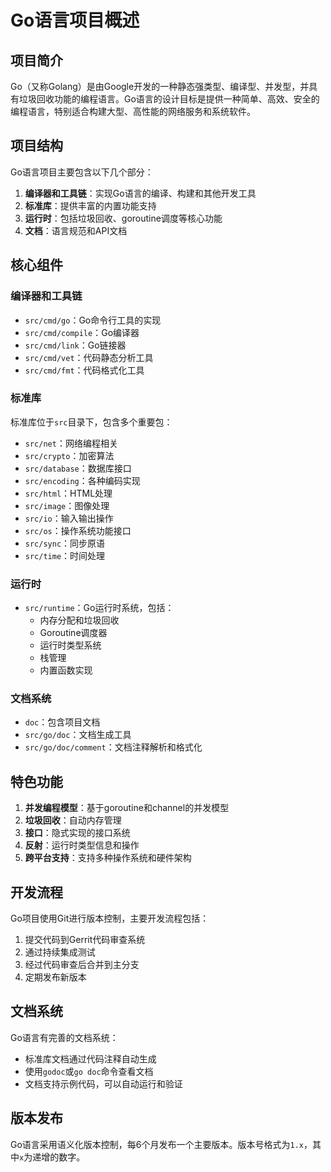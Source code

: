 # Go语言项目概述

## 项目简介

Go（又称Golang）是由Google开发的一种静态强类型、编译型、并发型，并具有垃圾回收功能的编程语言。Go语言的设计目标是提供一种简单、高效、安全的编程语言，特别适合构建大型、高性能的网络服务和系统软件。

## 项目结构

Go语言项目主要包含以下几个部分：

1. **编译器和工具链**：实现Go语言的编译、构建和其他开发工具
2. **标准库**：提供丰富的内置功能支持
3. **运行时**：包括垃圾回收、goroutine调度等核心功能
4. **文档**：语言规范和API文档

## 核心组件

### 编译器和工具链

- `src/cmd/go`：Go命令行工具的实现
- `src/cmd/compile`：Go编译器
- `src/cmd/link`：Go链接器
- `src/cmd/vet`：代码静态分析工具
- `src/cmd/fmt`：代码格式化工具

### 标准库

标准库位于`src`目录下，包含多个重要包：

- `src/net`：网络编程相关
- `src/crypto`：加密算法
- `src/database`：数据库接口
- `src/encoding`：各种编码实现
- `src/html`：HTML处理
- `src/image`：图像处理
- `src/io`：输入输出操作
- `src/os`：操作系统功能接口
- `src/sync`：同步原语
- `src/time`：时间处理

### 运行时

- `src/runtime`：Go运行时系统，包括：
  - 内存分配和垃圾回收
  - Goroutine调度器
  - 运行时类型系统
  - 栈管理
  - 内置函数实现

### 文档系统

- `doc`：包含项目文档
- `src/go/doc`：文档生成工具
- `src/go/doc/comment`：文档注释解析和格式化

## 特色功能

1. **并发编程模型**：基于goroutine和channel的并发模型
2. **垃圾回收**：自动内存管理
3. **接口**：隐式实现的接口系统
4. **反射**：运行时类型信息和操作
5. **跨平台支持**：支持多种操作系统和硬件架构

## 开发流程

Go项目使用Git进行版本控制，主要开发流程包括：

1. 提交代码到Gerrit代码审查系统
2. 通过持续集成测试
3. 经过代码审查后合并到主分支
4. 定期发布新版本

## 文档系统

Go语言有完善的文档系统：

- 标准库文档通过代码注释自动生成
- 使用`godoc`或`go doc`命令查看文档
- 文档支持示例代码，可以自动运行和验证

## 版本发布

Go语言采用语义化版本控制，每6个月发布一个主要版本。版本号格式为`1.x`，其中`x`为递增的数字。